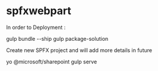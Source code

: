 # spfxwebpart
In order to Deployment :

gulp bundle --ship
gulp package-solution

Create new SPFX project and will add more details in future

yo @microsoft/sharepoint
gulp serve
